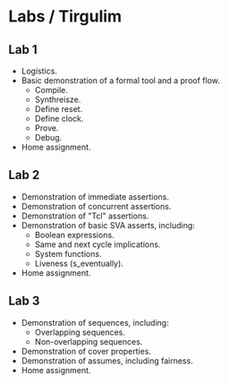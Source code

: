# Labs / Tirgulim

## Lab 1
- Logistics.
- Basic demonstration of a formal tool and a proof flow.
  - Compile.
  - Synthreisze.
  - Define reset.
  - Define clock.
  - Prove.
  - Debug.
- Home assignment.

## Lab 2
- Demonstration of immediate assertions.
- Demonstration of concurrent assertions.
- Demonstration of "Tcl" assertions.
- Demonstration of basic SVA asserts, including:
  - Boolean expressions.
  - Same and next cycle implications.
  - System functions.
  - Liveness (s_eventually).
- Home assignment.

## Lab 3
- Demonstration of sequences, including:
  - Overlapping sequences.
  - Non-overlapping sequences.
- Demonstration of cover properties.
- Demonstration of assumes, including fairness.
- Home assignment.
